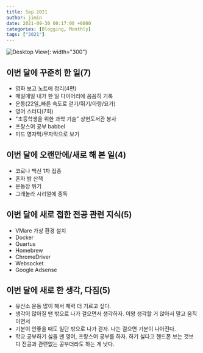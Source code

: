 ```yaml
---
title: Sep.2021
author: jimin
date: 2021-09-30 00:17:00 +0800 
categories: [Blogging, Monthly]
tags: ["2021"]
---
```


![Desktop View](https://img1.daumcdn.net/thumb/R1280x0/?scode=mtistory2&fname=https%3A%2F%2Fblog.kakaocdn.net%2Fdn%2FbRySz6%2FbtrgoYMI5kS%2FCnaegDdPwvlcS5kz14fNY1%2Fimg.jpg){: width="300"}

## 이번 달에 꾸준히 한 일(7)

- 영화 보고 노트에 정리(4편)
- 매일매일 내가 한 일 다이어리에 꼼꼼히 기록
- 운동(22일_빠른 속도로 걷기/뛰기/아령/요가)
- 영어 스터디(7회)
- "초등학생을 위한 과학 기술" 상현도서관 봉사
- 프랑스어 공부 babbel
- 미드 영자막/무자막으로 보기

## 이번 달에 오랜만에/새로 해 본 일(4)

- 코로나 백신 1차 접종
- 혼자 밤 산책
- 운동장 뛰기
- 그래놀라 시리얼에 중독

## 이번 달에 새로 접한 전공 관련 지식(5)

- VMare 가상 환경 설치
- Docker
- Quartus
- Homebrew
- ChromeDriver
- Websocket
- Google Adsense

## 이번 달에 새로 한 생각, 다짐(5)

- 유산소 운동 많이 해서 체력 더 기르고 싶다. 
- 생각이 많아질 땐 밖으로 나가 걸으면서 생각하자. 이왕 생각할 거 앉아서 말고 움직이면서
- 기분이 안좋을 때도 일단 밖으로 나가 걷자. 나는 걸으면 기분이 나아진다.
- 학교 공부하기 싫을 땐 영어, 프랑스어 공부를 하자. 하기 싫다고 핸드폰 보는 것보다 전공과 관련없는 공부더라도 하는 게 낫다.